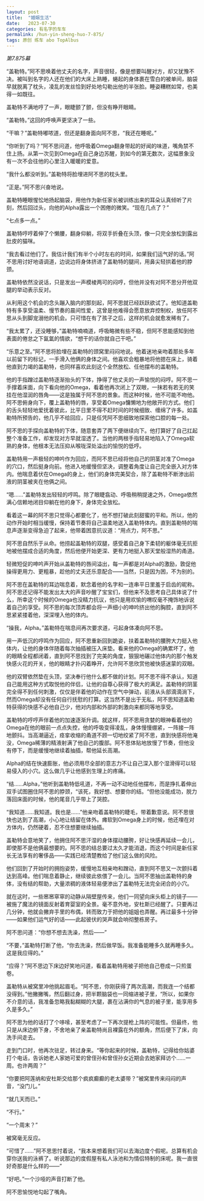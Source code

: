 ```yaml
---
layout: post
title:  "婚姻生活"
date:   2023-07-30
categories: 有名字的车车
permalink: /hun-yin-sheng-huo-7-875/
tags: 原创 练车 abo TopAlbus
---
```



<em>第7.875幕</em>


“盖勒特。”阿不思唤着他丈夫的名字，声音很轻，像是想要叫醒对方，却又犹豫不决。被叫到名字的人还在他们的大床上熟睡，蜷起的身体裹在雪白的被单间，脑袋早就脱离了枕头，凌乱的发丝恰到好处地勾勒出他的半张脸。睡姿糟糕如常，也美得一如既往。

盖勒特不满地哼了一声，眼睫颤了颤，但没有睁开眼睛。

“盖勒特。”这回的呼唤声更坚决了一些。

“干嘛？”盖勒特嘟哝道，但还是翻身面向阿不思，“我还在睡呢。”

“你听到了吗？”阿不思问道，他呼吸着Omega翻身带起的好闻的味道，嘴角禁不住上扬。从第一次见到Omega在自己身边苏醒，到如今的第无数次，这幅景象没有一次不会往他的心里注入暖暖的爱意。

“我什么都没听到。”盖勒特将脸埋进阿不思的枕头里。

“正是。”阿不思兴奋地说。

盖勒特睡眼惺忪地扬起脑袋，用他作为新任家长被训练出来的耳朵认真倾听了片刻，然后回过头，向他的Alpha露出一个困倦的微笑。“现在几点了？”

“七点多一点。”

盖勒特哼哼着伸了个懒腰，翻身仰躺，将双手折叠在头顶，像一只完全放松到露出肚皮的猫咪。

“我去看过他们了。我估计我们有半个小时左右的时间，如果我们运气好的话。”阿不思用讨好地语调道，边说边将身体挤进了盖勒特的腿间，用鼻尖轻拱着他的脖颈。

盖勒特依然没说话，只是发出一声模棱两可的闷哼，但他并没有对阿不思分开他双腿的举动表示反对。

从利用这个机会的念头蹦入脑内的那刻起，阿不思就已经跃跃欲试了。他知道盖勒特有多享受温柔、慢节奏的晨间性爱，这曾是他难得会愿意放弃控制权，放任阿不思从头到脚宠溺他的机会。只可惜在有了孩子之后，这样的机会就愈发稀有了。

“我太累了，还没睡够，”盖勒特喃喃道，呼吸略微有些不稳，但阿不思能感知到他表面的倦怠之下氤氲的情欲，“想干的话你就自己干吧。”

“乐意之至。”阿不思将脸埋在盖勒特的颈窝里闷闷地说。他着迷地亲吻着那处多年以前留下的标记，一手滑入他俩的身体之间。他喜欢会粗暴地将他摁在床上，骑着他直到力竭的盖勒特，也同样喜欢此刻这个全然放松、任他摆布的盖勒特。

他的手指蹭过盖勒特逐渐抬头的下体，挣得了他丈夫的一声愉悦的闷哼。阿不思一手撑着床面，向下看向他的Omega，看着他再次闭上了双眼，一抹若有若无的笑挂在他湿润的唇角——这是独属于阿不思的景象。而这种时候，他不可能不吻他。阿不思俯身向下，覆上盖勒特的唇，享受着Omega慵懒地为他敞开的方式。他们的舌头轻轻地爱抚着彼此，比平日里不得不赶时间的时候细致、缠绵了许多。如盖勒特所预告的，他几乎不给回应，只是任凭阿不思细致地探索他口腔的每一处。

阿不思的手探向盖勒特的下体，随意套弄了两下便继续向下。他打算好了自己扛起整个准备工作，却发现对方早就湿透了。当他的两根手指轻易地陷入了Omega软熟的身体，他根本无法压抑从喉咙深处溢出的愉悦的低哼。

盖勒特用一声极轻的呻吟作为回应，而阿不思已经将他自己的阴茎对准了Omega的穴口，然后挺身向前。他进入地缓慢但坚决，调整着角度让自己完全嵌入对方体内。他喘息着伏在Omega的身上，他们的身体完美契合，除了盖勒特不断渗出前液的阴茎被夹在他俩之间。

“嗯……”盖勒特发出轻轻的哼鸣。除了眼睫翕动、呼吸稍稍提速之外，Omega依然满心信赖地闭目仰躺在他的身下，身体完全放松。

看着这一幕的阿不思只觉得心都要化了，他不想打破此刻甜蜜的平和。所以，他的动作开始时相当缓慢，保持着节奏将自己温柔地送入盖勒特体内。直到盖勒特的喘息声逐渐变得急迫了起来，他带着困意抗议道：“用点力，阿不思。”

阿不思自然乐于从命。他捞起盖勒特的双腿，感受着自己身下柔韧的躯体毫无抗拒地被他摆成合适的角度，然后他便开始更深、更有力地挺入那天堂般湿热的甬道。

轻微短促的呻吟声开始从盖勒特的唇间溢出，每一声都是对Alpha的激励，敦促他操得更用力、更粗暴，趁他的丈夫还乐意配合——当然，只是因为困，不为别的。

阿不思在盖勒特的耳边喘息着，默念着他的名字和一连串平日里羞于启齿的昵称。阿不思还记得不能发出太大的声音吵醒了宝宝们，但他来不及思考自己具体说了什么，所幸这个时候的Omega也没精力抗议，他只是用欢愉的喟叹毫不掩饰地诉说着自己的享受。阿不思的每次顶弄都会将一声细小的呻吟挤出他的胸腔，直到阿不思紧紧搂着他，深深埋入他的体内。

“操我，Alpha。”盖勒特在喘息间再次要求道，弓起身体凑向阿不思。

用一声低沉的哼鸣作为回应，阿不思重新回到跪姿，扶着盖勒特的腰胯大力挺入他体内，让他的身体伴随着每次抽插被压入床垫。看来他的Omega的确累坏了，他的眼睛全程都闭着，直到阿不思找到了完美的角度，狠狠地碾过他体内的那个触发快感火花的开关，他的眼睛才扑闪着睁开，允许阿不思欣赏他被快感迷蒙的双眼。

他的双臂依然垫在头顶，坚决奉行他什么都不做的计划。阿不思不得不承认，知道自己能用这种方式取悦他的伴侣，让他的自尊心获得了极大的满足。盖勒特的阴茎完全得不到任何刺激，仅仅是伴着他的动作在空气中弹动，前液从头部滴滴淌下，然而Omega却没有任何自行抚慰的打算。这当然不是出于无私，阿不思知道盖勒特获得的快感不必他自己少，他对内部和外部的刺激向来都同等地享受。

盖勒特的哼哼声伴着他的加速逐渐升调。就这样，阿不思用贪婪的眼神看着他的Omega在他的眼前一点点失控，他的呼吸变得凌乱，身体慢慢绷紧，一阵接一阵地颤抖。当高潮逼近，痉挛收缩的甬道不顾一切地绞紧了阿不思，直到快感将他淹没，Omega稀薄的精液射满了他自己的腹部。阿不思体贴地放慢了节奏，但他没有停下，而是缓慢地继续着抽插，帮他延长高潮。

Alpha的结在快速膨胀，他必须用尽全部的意志力不让自己深入那个湿滑得可以轻易侵入的小穴。这么做几乎让他感到生理上的疼痛。

“结……Alpha，”他听到盖勒特低吼道，不再一动不动地任他摆布，而是挣扎着伸出双手试图圈住阿不思的脖颈，“该死，我好想、想要你的结。“但他没能成功，脱力落回床面的时候，他的尾音几乎带上了哭腔。

“我知道……我知道。我也是……”他亲吻着盖勒特的睫毛，带着歉意说。阿不思很快也达到了高潮，小心地让结留在体外。瘫软到Omega身上的时候，他还埋在对方体内，仍然硬着，忍不住想要继续抽插。

盖勒特会意地笑了，他拥住阿不思汗湿的身体摆动腰胯，好让快感再延续一会儿，即使那不是他俩最想要的。阿不思的结总要过太久才能消退，而这个时间是新任家长无法享有的奢侈品——实践已经清楚教给了他们这么做的风险。

他们回到了开始时的拥抱姿势，缓慢地互相亲吻和蹭动，直到阿不思又一次颤抖着达到高峰。他们喘息着静止，继续彼此依偎了一会儿。当阿不思抽出盖勒特的身体，没有结的帮助，大量浓稠的液体轻易便渗出了盖勒特无法完全闭合的小穴。

就在这时，一些窸窸窣窣的动静从隔壁屋传来，他们一同望向床头柜上的镜子——被施了魔法的镜面反射着育婴室的全景。毫不意外地，安杜斯已经醒了。只要再过几分钟，他就会撇弃手里的布偶，转而致力于把他的姐姐也弄醒。再过最多十分钟——如果他们运气好的话——此起彼伏的哭声就会响彻整栋房子。

阿不思问道：“你想不想去洗澡，然后——”

“不要，”盖勒特打断了他，“你去洗澡，然后做早饭。我准备能睡多久就再睡多久。这是我应得的。”

“应得？”阿不思边下床边好笑地问道，看着盖勒特用被子把他自己卷成一只煎蛋卷。

盖勒特从被窝里冲他挑起眉毛。“阿不思，你刚获得了两次高潮，而我连一个结都没得到。”他撇撇嘴，然后翻过身，把半颗脑袋也一同缩进被子里，“所以，如果你不介意的话，我准备忽略我黏糊糊的大腿，裹在沾满你的气息的被子里，能享用多久是多久。”

阿不思为他的话打了个哆嗦，甚至考虑了一下再次提枪上阵的可能性。但最终，他只是从床边俯下身，不舍地亲了亲盖勒特尚且裸露在外的额角，然后便下了床，向洗手间走去。

走到门口时，他再次驻足，转过身来。“等你起来的时候，盖勒特，记得给你姑婆打个电话，告诉她老人家她可爱的曾侄孙和曾侄孙女近期会去她家拜访个……一周。也许两周？”

“你要把阿莲纳和安杜斯交给那个疯疯癫癫的老太婆带？”被窝里传来闷闷的声音，“没门儿。”

“就几天而已。”

“不行。”

“一个周末？”

被窝毫无反应。

“可惜了……”阿不思思忖着说，“我本来想着我们可以去海边度个假呢。总算有机会穿你送我的泳裤了。听说那边的度假屋有私人泳池和为情侣特制的床呢。我一直很好奇那是什么样的——”

“好吧。”一个沙哑的声音打断了他。

阿不思愉悦地勾起了嘴角。





